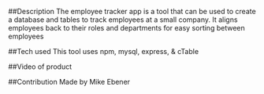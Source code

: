 ##Description 
The employee tracker app is a tool that can be used to create a database and tables to track employees at a small company. It aligns employees back to their roles and departments for easy sorting between employees

##Tech used 
This tool uses npm, mysql, express, & cTable

##Video of product 


##Contribution Made by Mike Ebener